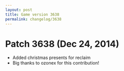 ```yaml
---
layout: post
title: Game version 3638
permalink: changelog/3638
---
```


# Patch 3638 (Dec 24, 2014)

- Added christmas presents for reclaim
- Big thanks to ozonex for this contribution!
